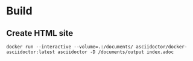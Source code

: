 # Build

## Create HTML site
```
docker run --interactive --volume=.:/documents/ asciidoctor/docker-asciidoctor:latest asciidoctor -D /documents/output index.adoc
```